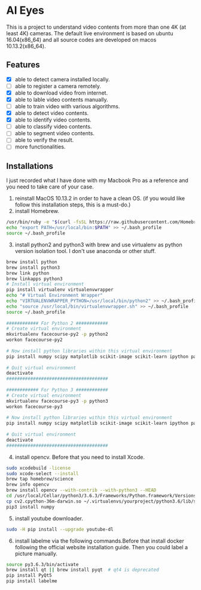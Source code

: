 # AI Eyes
This is a project to understand video contents from more than one 4K (at least 4K) cameras. The default live environment is based on ubuntu 16.04(x86_64) and all source codes are developed on macos 10.13.2(x86_64).

## Features
- [x] able to detect camera installed locally.
- [ ] able to register a camera remotely.
- [x] able to download video from internet.
- [x] able to lable video contents manually.
- [ ] able to train video with various algorithms.
- [x] able to detect video contents.
- [x] able to identify video contents.
- [ ] able to classify video contents.
- [ ] able to segment video contents.
- [ ] able to verify the result.
- [ ] more functionalities.

## Installations
I just recorded what I have done with my Macbook Pro as a reference and you need to take care of your case.
1. reinstall MacOS 10.13.2 in order to have a clean OS. (if you would like follow this installation steps, this is a must-do.)
2. install Homebrew.
```bash
/usr/bin/ruby -e "$(curl -fsSL https://raw.githubusercontent.com/Homebrew/install/master/install)"
echo "export PATH=/usr/local/bin:$PATH" >> ~/.bash_profile
source ~/.bash_profile
```
3. install python2 and python3 with brew and use virtualenv as python version isolation tool. I don't use anaconda or other stuff.
```bash
brew install python
brew install python3
brew link python
brew linkapps python3
# Install virtual environment
pip install virtualenv virtualenvwrapper
echo "# Virtual Environment Wrapper"
echo "VIRTUALENVWRAPPER_PYTHON=/usr/local/bin/python2" >> ~/.bash_profile
echo "source /usr/local/bin/virtualenvwrapper.sh" >> ~/.bash_profile
source ~/.bash_profile
  
############ For Python 2 ############
# Create virtual environment
mkvirtualenv facecourse-py2 -p python2
workon facecourse-py2
  
# Now install python libraries within this virtual environment
pip install numpy scipy matplotlib scikit-image scikit-learn ipython pandas
  
# Quit virtual environment
deactivate
######################################
  
############ For Python 3 ############
# Create virtual environment
mkvirtualenv facecourse-py3 -p python3
workon facecourse-py3
  
# Now install python libraries within this virtual environment
pip install numpy scipy matplotlib scikit-image scikit-learn ipython pandas
  
# Quit virtual environment
deactivate
######################################
```
4. install opencv. Before that you need to install Xcode. 
```bash
sudo xcodebuild -license
sudo xcode-select --install
brew tap homebrew/science
brew info opencv
brew install opencv --with-contrib --with-python3 --HEAD
cd /usr/local/Cellar/python3/3.6.3/Frameworks/Python.framework/Versions/3.6/lib/python3.6/site-packages
cp cv2.cpython-36m-darwin.so ~/.virtualenvs/yourproject/python3.6/lib/site-packages/
pip3 install numpy
```
5. install youtube downloader.
```bash
sudo -H pip install --upgrade youtube-dl
```
6. install labelme via the following commands.Before that install docker following the official website installation guide. Then you could label a picture manually.
```bash
source py3.6.3/bin/activate
brew install qt || brew install pyqt  # qt4 is deprecated
pip install PyQt5
pip install labelme
```